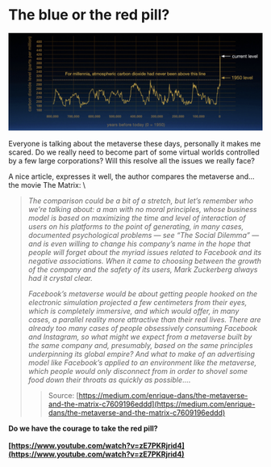 # The blue or the red pill?


![alt_text](img/carbon_dioxide.png "image_tooltip")


Everyone is talking about the metaverse these days, personally it makes me scared. Do we really need to become part of some virtual worlds controlled by a few large corporations? Will this resolve all the issues we really face?

A nice article, expresses it well, the author compares the metaverse and… the movie The Matrix: \


>_The comparison could be a bit of a stretch, but let’s remember who we’re talking about: a man with no moral principles, whose business model is based on maximizing the time and level of interaction of users on his platforms to the point of generating, in many cases, documented psychological problems — see “The Social Dilemma” — and is even willing to change his company’s name in the hope that people will forget about the myriad issues related to Facebook and its negative associations. When it came to choosing between the growth of the company and the safety of its users, Mark Zuckerberg always had it crystal clear._ 
>
>_Facebook’s metaverse would be about getting people hooked on the electronic simulation projected a few centimeters from their eyes, which is completely immersive, and which would offer, in many cases, a parallel reality more attractive than their real lives. There are already too many cases of people obsessively consuming Facebook and Instagram, so what might we expect from a metaverse built by the same company and, presumably, based on the same principles underpinning its global empire? And what to make of an advertising model like Facebook’s applied to an environment like the metaverse, which people would only disconnect from in order to shovel some food down their throats as quickly as possible_....  
>> Source: [https://medium.com/enrique-dans/the-metaverse-and-the-matrix-c7609196eddd](https://medium.com/enrique-dans/the-metaverse-and-the-matrix-c7609196eddd)



**Do we have the courage to take the red pill? \
  \
[https://www.youtube.com/watch?v=zE7PKRjrid4](https://www.youtube.com/watch?v=zE7PKRjrid4)**


## 
